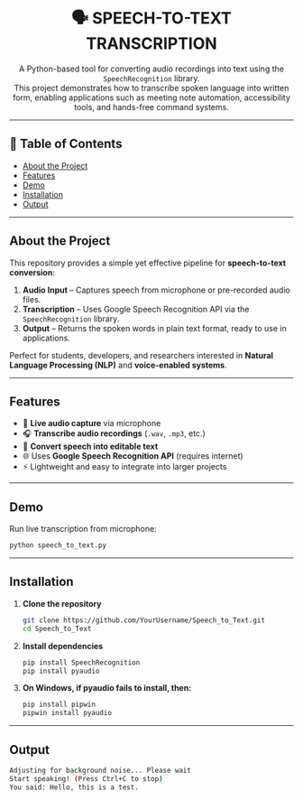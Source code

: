 <div align="center">

# 🗣️ SPEECH-TO-TEXT TRANSCRIPTION

A Python-based tool for converting audio recordings into text using the `SpeechRecognition` library.  
This project demonstrates how to transcribe spoken language into written form, enabling applications such as meeting note automation, accessibility tools, and hands-free command systems.  

</div>

---

## 🧾 Table of Contents

- [About the Project](#about-the-project)  
- [Features](#features)  
- [Demo](#demo)  
- [Installation](#installation)  
- [Output](#output)  

---

## About the Project

This repository provides a simple yet effective pipeline for **speech-to-text conversion**:

1. **Audio Input** – Captures speech from microphone or pre-recorded audio files.  
2. **Transcription** – Uses Google Speech Recognition API via the `SpeechRecognition` library.  
3. **Output** – Returns the spoken words in plain text format, ready to use in applications.  

Perfect for students, developers, and researchers interested in **Natural Language Processing (NLP)** and **voice-enabled systems**.

---

## Features

- 🎤 **Live audio capture** via microphone  
- 🎧 **Transcribe audio recordings** (`.wav`, `.mp3`, etc.)  
- 📝 **Convert speech into editable text**  
- 🌐 Uses **Google Speech Recognition API** (requires internet)  
- ⚡ Lightweight and easy to integrate into larger projects  

---

## Demo

Run live transcription from microphone:

```bash
python speech_to_text.py
```
---

## Installation

1. **Clone the repository**  
   ```bash
   git clone https://github.com/YourUsername/Speech_to_Text.git
   cd Speech_to_Text

   ```
2. **Install dependencies**
   ```bash
   pip install SpeechRecognition
   pip install pyaudio
   ```
3. **On Windows,  if pyaudio fails to install, then:**
   ```bash
   pip install pipwin
   pipwin install pyaudio
   ```

---

## Output
```bash
Adjusting for background noise... Please wait
Start speaking! (Press Ctrl+C to stop)
You said: Hello, this is a test.
```


